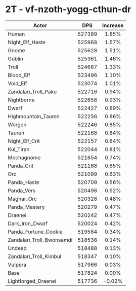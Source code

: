 # 2T - vf-nzoth-yogg-cthun-dr
| Actor | DPS | Increase |
|---|:---:|:---:|
|Human|527389|1.85%|
|Night_Elf_Haste|525968|1.57%|
|Gnome|525628|1.51%|
|Goblin|525361|1.46%|
|Troll|524687|1.33%|
|Blood_Elf|523496|1.10%|
|Void_Elf|523074|1.01%|
|Zandalari_Troll_Paku|522716|0.94%|
|Nightborne|522658|0.93%|
|Dwarf|522427|0.89%|
|Highmountain_Tauren|522256|0.86%|
|Worgen|522246|0.85%|
|Tauren|522168|0.84%|
|Night_Elf_Crit|522157|0.84%|
|Kul_Tiran|522044|0.81%|
|Mechagnome|521654|0.74%|
|Panda_Crit|521168|0.65%|
|Orc|521099|0.63%|
|Panda_Haste|520709|0.56%|
|Panda_Vers|520498|0.52%|
|Maghar_Orc|520328|0.48%|
|Panda_Mastery|520279|0.47%|
|Draenei|520242|0.47%|
|Dark_Iron_Dwarf|520024|0.42%|
|Panda_Fortune_Cookie|519584|0.34%|
|Zandalari_Troll_Bwonsamdi|518538|0.14%|
|Undead|518488|0.13%|
|Zandalari_Troll_Kimbul|518347|0.10%|
|Vulpera|517966|0.03%|
|Base|517824|0.00%|
|Lightforged_Draenei|517736|-0.02%|
